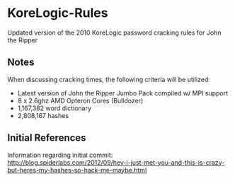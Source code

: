 KoreLogic-Rules
===============

Updated version of the 2010 KoreLogic password cracking rules for John the Ripper

Notes
--
When discussing cracking times, the following criteria will be utilized:
 - Latest version of John the Ripper Jumbo Pack compiled w/ MPI support
 - 8 x 2.6ghz AMD Opteron Cores (Bulldozer)
 - 1,167,382 word dictionary
 - 2,808,167 hashes

Initial References
--
Information regarding initial commit:
http://blog.spiderlabs.com/2012/09/hey-i-just-met-you-and-this-is-crazy-but-heres-my-hashes-so-hack-me-maybe.html

